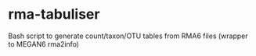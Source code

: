 # rma-tabuliser
Bash script to generate count/taxon/OTU tables from RMA6 files (wrapper to MEGAN6 rma2info)
